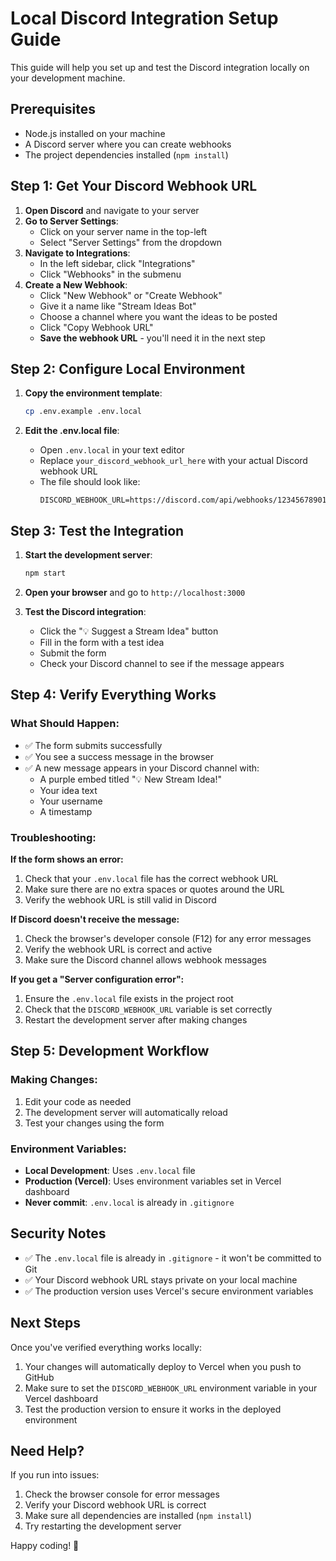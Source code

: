 # Local Discord Integration Setup Guide

This guide will help you set up and test the Discord integration locally on your development machine.

## Prerequisites

- Node.js installed on your machine
- A Discord server where you can create webhooks
- The project dependencies installed (`npm install`)

## Step 1: Get Your Discord Webhook URL

1. **Open Discord** and navigate to your server
2. **Go to Server Settings**:
   - Click on your server name in the top-left
   - Select "Server Settings" from the dropdown
3. **Navigate to Integrations**:
   - In the left sidebar, click "Integrations"
   - Click "Webhooks" in the submenu
4. **Create a New Webhook**:
   - Click "New Webhook" or "Create Webhook"
   - Give it a name like "Stream Ideas Bot"
   - Choose a channel where you want the ideas to be posted
   - Click "Copy Webhook URL"
   - **Save the webhook URL** - you'll need it in the next step

## Step 2: Configure Local Environment

1. **Copy the environment template**:
   ```bash
   cp .env.example .env.local
   ```

2. **Edit the .env.local file**:
   - Open `.env.local` in your text editor
   - Replace `your_discord_webhook_url_here` with your actual Discord webhook URL
   - The file should look like:
     ```
     DISCORD_WEBHOOK_URL=https://discord.com/api/webhooks/123456789012345678/abcdefghijklmnopqrstuvwxyz1234567890
     ```

## Step 3: Test the Integration

1. **Start the development server**:
   ```bash
   npm start
   ```

2. **Open your browser** and go to `http://localhost:3000`

3. **Test the Discord integration**:
   - Click the "💡 Suggest a Stream Idea" button
   - Fill in the form with a test idea
   - Submit the form
   - Check your Discord channel to see if the message appears

## Step 4: Verify Everything Works

### What Should Happen:
- ✅ The form submits successfully
- ✅ You see a success message in the browser
- ✅ A new message appears in your Discord channel with:
  - A purple embed titled "💡 New Stream Idea!"
  - Your idea text
  - Your username
  - A timestamp

### Troubleshooting:

**If the form shows an error:**
1. Check that your `.env.local` file has the correct webhook URL
2. Make sure there are no extra spaces or quotes around the URL
3. Verify the webhook URL is still valid in Discord

**If Discord doesn't receive the message:**
1. Check the browser's developer console (F12) for any error messages
2. Verify the webhook URL is correct and active
3. Make sure the Discord channel allows webhook messages

**If you get a "Server configuration error":**
1. Ensure the `.env.local` file exists in the project root
2. Check that the `DISCORD_WEBHOOK_URL` variable is set correctly
3. Restart the development server after making changes

## Step 5: Development Workflow

### Making Changes:
1. Edit your code as needed
2. The development server will automatically reload
3. Test your changes using the form

### Environment Variables:
- **Local Development**: Uses `.env.local` file
- **Production (Vercel)**: Uses environment variables set in Vercel dashboard
- **Never commit**: `.env.local` is already in `.gitignore`

## Security Notes

- ✅ The `.env.local` file is already in `.gitignore` - it won't be committed to Git
- ✅ Your Discord webhook URL stays private on your local machine
- ✅ The production version uses Vercel's secure environment variables

## Next Steps

Once you've verified everything works locally:
1. Your changes will automatically deploy to Vercel when you push to GitHub
2. Make sure to set the `DISCORD_WEBHOOK_URL` environment variable in your Vercel dashboard
3. Test the production version to ensure it works in the deployed environment

## Need Help?

If you run into issues:
1. Check the browser console for error messages
2. Verify your Discord webhook URL is correct
3. Make sure all dependencies are installed (`npm install`)
4. Try restarting the development server

Happy coding! 🚀
